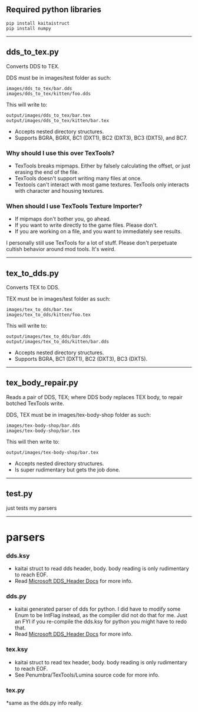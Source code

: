 ## Required python libraries

    pip install kaitaistruct
    pip install numpy

---
## dds_to_tex.py
Converts DDS to TEX.

DDS must be in images/test folder as such:
    
    images/dds_to_tex/bar.dds
    images/dds_to_tex/kitten/foo.dds

This will write to:

    output/images/dds_to_tex/bar.tex
    output/images/dds_to_tex/kitten/bar.tex

* Accepts nested directory structures.
* Supports BGRA, BGRX, BC1 (DXT1), BC2 (DXT3), BC3 (DXT5), and BC7. 

### Why should I use this over TexTools?
* TexTools breaks mipmaps. Either by falsely calculating the offset, or just erasing the end of the file.
* TexTools doesn't support writing many files at once.
* Textools can't interact with most game textures. TexTools only interacts with character and housing textures.

### When should I use TexTools Texture Importer?
* If mipmaps don't bother you, go ahead.
* If you want to write directly to the game files. Please don't.
* If you are working on a file, and you want to immediately see results.

I personally still use TexTools for a lot of stuff. Please don't perpetuate cultish behavior around mod tools. It's weird.

---
## tex_to_dds.py
Converts TEX to DDS.

TEX must be in images/test folder as such:
    
    images/tex_to_dds/bar.tex
    images/tex_to_dds/kitten/foo.tex

This will write to:

    output/images/tex_to_dds/bar.dds
    output/images/tex_to_dds/kitten/bar.dds

* Accepts nested directory structures.
* Supports BGRA, BC1 (DXT1), BC2 (DXT3), BC3 (DXT5).

---
## tex_body_repair.py

Reads a pair of DDS, TEX; where DDS body replaces TEX body, to repair botched TexTools write.

DDS, TEX must be in images/tex-body-shop folder as such:

    images/tex-body-shop/bar.dds
    images/tex-body-shop/bar.tex

This will then write to:

    output/images/tex-body-shop/bar.tex

* Accepts nested directory structures.
* Is super rudimentary but gets the job done.

---

## test.py

just tests my parsers

---

# parsers

### dds.ksy

* kaitai struct to read dds header, body. body reading is only rudimentary to reach EOF.
* Read [Microsoft DDS_Header Docs](https://docs.microsoft.com/en-us/windows/win32/direct3ddds/dds-header) for more info.

### dds.py

* kaitai generated parser of dds for python. I did have to modify some Enum to be IntFlag instead, as the compiler did
  not do that for me. Just an FYI if you re-compile the dds.ksy for python you might have to redo that.
* Read [Microsoft DDS_Header Docs](https://docs.microsoft.com/en-us/windows/win32/direct3ddds/dds-header) for more info.

### tex.ksy

* kaitai struct to read tex header, body. body reading is only rudimentary to reach EOF.
* See Penumbra/TexTools/Lumina source code for more info.

### tex.py

*same as the dds.py info really.
